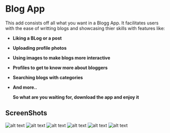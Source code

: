 # Blog App

This add consists off all what you want in a Blogg App. It facilitates users with the ease of writting blogs and showcasing thier skills with features like:

- **Liking a BLog or a post**
- **Uploading profile photos**
- **Using images to make blogs more interactive**
- **Profiles to get to know more about bloggers**
- **Searching blogs with categories**
- **And more..**
  
  **So what are you waiting for, download the app and enjoy it**

## ScreenShots

![alt text](https://drive.google.com/file/d/1igMQNayy2lN36kwYtkgwGOX-XMe04RmF/view?usp=sharing)
![alt text](https://drive.google.com/file/d/1vSwXqaG95vnw2_VwSSZpJCLntgyDA5Ju/view?usp=sharing)
![alt text](https://drive.google.com/file/d/1c_Ivppm7JSk4mW-noQl7nD3En5HCJBsJ/view?usp=sharing)
![alt text](https://drive.google.com/file/d/1i8SQglJSwgTSYuxCfpy6-j36cIPOr6ic/view?usp=sharing)
![alt text](https://drive.google.com/file/d/1aRTS5j7fASgppHAyN3dxbWDQOv0LZ9pS/view?usp=sharing)
![alt text](https://drive.google.com/file/d/1SDFCJImdNJA0KGtTreG31w19Xaue3F16/view?usp=sharing)
